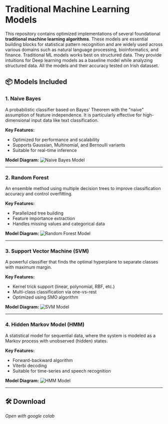 # Traditional Machine Learning Models

This repository contains optimized implementations of several foundational **traditional machine learning algorithms**. These models are essential building blocks for statistical pattern recognition and are widely used across various domains such as natural language processing, bioinformatics, and finance. Traditional ML models works best on structured data. They provide intuitions for Deep learning models as a baseline model while analyzing structured data. All the models and their accuracy tested on Irish datasset.

## 📦 Models Included

### 1. Naive Bayes
A probabilistic classifier based on Bayes' Theorem with the "naive" assumption of feature independence. It is particularly effective for high-dimensional input data like text classification.

**Key Features:**
- Optimized for performance and scalability
- Supports Gaussian, Multinomial, and Bernoulli variants
- Suitable for real-time inference

**Model Diagram:**
![Naive Bayes Model](path/to/naive_bayes_image.png) <!-- Replace with actual image path -->

---

### 2. Random Forest
An ensemble method using multiple decision trees to improve classification accuracy and control overfitting.

**Key Features:**
- Parallelized tree building
- Feature importance extraction
- Handles missing values and categorical data

**Model Diagram:**
![Random Forest Model](path/to/random_forest_image.png)

---

### 3. Support Vector Machine (SVM)
A powerful classifier that finds the optimal hyperplane to separate classes with maximum margin.

**Key Features:**
- Kernel trick support (linear, polynomial, RBF, etc.)
- Multi-class classification via one-vs-rest
- Optimized using SMO algorithm

**Model Diagram:**
![SVM Model](path/to/svm_image.png)

---

### 4. Hidden Markov Model (HMM)
A statistical model for sequential data, where the system is modeled as a Markov process with unobserved (hidden) states.

**Key Features:**
- Forward-backward algorithm
- Viterbi decoding
- Suitable for time-series and speech recognition

**Model Diagram:**
![HMM Model](path/to/hmm_image.png)

---

## 🛠️ Download

_Open with google colab_

